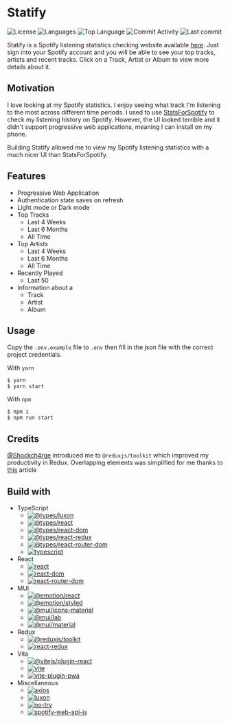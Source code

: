 # Statify

![License](https://img.shields.io/github/license/zS1L3NT/web-react-statify?style=for-the-badge) ![Languages](https://img.shields.io/github/languages/count/zS1L3NT/web-react-statify?style=for-the-badge) ![Top Language](https://img.shields.io/github/languages/top/zS1L3NT/web-react-statify?style=for-the-badge) ![Commit Activity](https://img.shields.io/github/commit-activity/y/zS1L3NT/web-react-statify?style=for-the-badge) ![Last commit](https://img.shields.io/github/last-commit/zS1L3NT/web-react-statify?style=for-the-badge)

Statify is a Spotify listening statistics checking website available [here](https://statify.zectan.com). Just sign into your Spotify account and you will be able to see your top tracks, artists and recent tracks. Click on a Track, Artist or Album to view more details about it.

## Motivation

I love looking at my Spotify statistics. I enjoy seeing what track I'm listening to the most across different time periods. I used to use [StatsForSpotify](https://statsforspotify.com) to check my listening history on Spotify. However, the UI looked terrible and it didn't support progressive web applications, meaning I can install on my phone.

Building Statify allowed me to view my Spotify listening statistics with a much nicer UI than StatsForSpotify.

## Features

-   Progressive Web Application
-   Authentication state saves on refresh
-   Light mode or Dark mode
-   Top Tracks
    -   Last 4 Weeks
    -   Last 6 Months
    -   All Time
-   Top Artists
    -   Last 4 Weeks
    -   Last 6 Months
    -   All Time
-   Recently Played
    -   Last 50
-   Information about a
    -   Track
    -   Artist
    -   Album

## Usage

Copy the `.env.example` file to `.env` then fill in the json file with the correct project credentials.

With `yarn`

```
$ yarn
$ yarn start
```

With `npm`

```
$ npm i
$ npm run start
```

## Credits

[@Shockch4rge](https://github.com/Shockch4rge) introduced me to `@reduxjs/toolkit` which improved my productivity in Redux.
Overlapping elements was simplified for me thanks to [this](https://css-tricks.com/how-to-stack-elements-in-css/) article

## Build with

-   TypeScript
    -   [![@types/luxon](https://img.shields.io/github/package-json/dependency-version/zS1L3NT/web-react-statify/dev/@types/luxon?style=flat-square)](https://npmjs.com/package/@types/luxon)
    -   [![@types/react](https://img.shields.io/github/package-json/dependency-version/zS1L3NT/web-react-statify/dev/@types/react?style=flat-square)](https://npmjs.com/package/@types/react)
    -   [![@types/react-dom](https://img.shields.io/github/package-json/dependency-version/zS1L3NT/web-react-statify/dev/@types/react-dom?style=flat-square)](https://npmjs.com/package/@types/react-dom)
    -   [![@types/react-redux](https://img.shields.io/github/package-json/dependency-version/zS1L3NT/web-react-statify/dev/@types/react-redux?style=flat-square)](https://npmjs.com/package/@types/react-redux)
    -   [![@types/react-router-dom](https://img.shields.io/github/package-json/dependency-version/zS1L3NT/web-react-statify/dev/@types/react-router-dom?style=flat-square)](https://npmjs.com/package/@types/react-router-dom)
    -   [![typescript](https://img.shields.io/github/package-json/dependency-version/zS1L3NT/web-react-statify/dev/typescript?style=flat-square)](https://npmjs.com/package/typescript)
-   React
    -   [![react](https://img.shields.io/github/package-json/dependency-version/zS1L3NT/web-react-statify/react?style=flat-square)](https://npmjs.com/package/react)
    -   [![react-dom](https://img.shields.io/github/package-json/dependency-version/zS1L3NT/web-react-statify/react-dom?style=flat-square)](https://npmjs.com/package/react-dom)
    -   [![react-router-dom](https://img.shields.io/github/package-json/dependency-version/zS1L3NT/web-react-statify/react-router-dom?style=flat-square)](https://npmjs.com/package/react-router-dom)
-   MUI
    -   [![@emotion/react](https://img.shields.io/github/package-json/dependency-version/zS1L3NT/web-react-statify/@emotion/react?style=flat-square)](https://npmjs.com/package/@emotion/react)
    -   [![@emotion/styled](https://img.shields.io/github/package-json/dependency-version/zS1L3NT/web-react-statify/@emotion/styled?style=flat-square)](https://npmjs.com/package/@emotion/styled)
    -   [![@mui/icons-material](https://img.shields.io/github/package-json/dependency-version/zS1L3NT/web-react-statify/@mui/icons-material?style=flat-square)](https://npmjs.com/package/@mui/icons-material)
    -   [![@mui/lab](https://img.shields.io/github/package-json/dependency-version/zS1L3NT/web-react-statify/@mui/lab?style=flat-square)](https://npmjs.com/package/@mui/lab)
    -   [![@mui/material](https://img.shields.io/github/package-json/dependency-version/zS1L3NT/web-react-statify/@mui/material?style=flat-square)](https://npmjs.com/package/@mui/material)
-   Redux
    -   [![@reduxjs/toolkit](https://img.shields.io/github/package-json/dependency-version/zS1L3NT/web-react-statify/@reduxjs/toolkit?style=flat-square)](https://npmjs.com/package/@reduxjs/toolkit)
    -   [![react-redux](https://img.shields.io/github/package-json/dependency-version/zS1L3NT/web-react-statify/react-redux?style=flat-square)](https://npmjs.com/package/react-redux)
-   Vite
    -   [![@vitejs/plugin-react](https://img.shields.io/github/package-json/dependency-version/zS1L3NT/web-react-statify/dev/@vitejs/plugin-react?style=flat-square)](https://npmjs.com/package/@vitejs/plugin-react)
    -   [![vite](https://img.shields.io/github/package-json/dependency-version/zS1L3NT/web-react-statify/dev/vite?style=flat-square)](https://npmjs.com/package/vite)
    -   [![vite-plugin-pwa](https://img.shields.io/github/package-json/dependency-version/zS1L3NT/web-react-statify/dev/vite-plugin-pwa?style=flat-square)](https://npmjs.com/package/vite-plugin-pwa)
-   Miscellaneous
    -   [![axios](https://img.shields.io/github/package-json/dependency-version/zS1L3NT/web-react-statify/axios?style=flat-square)](https://npmjs.com/package/axios)
    -   [![luxon](https://img.shields.io/github/package-json/dependency-version/zS1L3NT/web-react-statify/luxon?style=flat-square)](https://npmjs.com/package/luxon)
    -   [![no-try](https://img.shields.io/github/package-json/dependency-version/zS1L3NT/web-react-statify/no-try?style=flat-square)](https://npmjs.com/package/no-try)
    -   [![spotify-web-api-js](https://img.shields.io/github/package-json/dependency-version/zS1L3NT/web-react-statify/spotify-web-api-js?style=flat-square)](https://npmjs.com/package/spotify-web-api-js)
